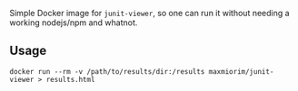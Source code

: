 Simple Docker image for `junit-viewer`, so one can run it without needing a working nodejs/npm and whatnot.

## Usage

```
docker run --rm -v /path/to/results/dir:/results maxmiorim/junit-viewer > results.html
```
